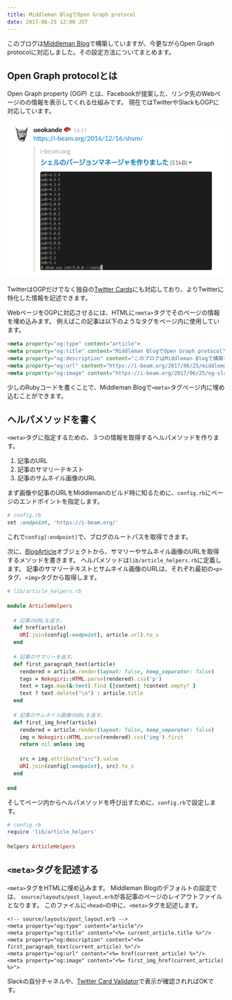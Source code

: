 ```yaml
---
title: Middleman BlogでOpen Graph protocol
date: 2017-06-25 12:00 JST
---
```


このブログは[Middleman Blog](https://middlemanapp.com/basics/blogging/)で構築していますが、今更ながらOpen Graph protocolに対応しました。その設定方法についてまとめます。

Open Graph protocolとは
-----------------------

Open Graph property (OGP) とは、Facebookが提案した、リンク先のWebページのの情報を表示してくれる仕組みです。
現在ではTwitterやSlackもOGPに対応しています。

![slack-open-graph](og-slack.png)  

TwitterはOGPだけでなく独自の[Twitter Cards](https://dev.twitter.com/cards/overview)にも対応しており、よりTwitterに特化した情報を記述できます。

WebページをOGPに対応させるには、HTMLに`<meta>`タグでそのページの情報を埋め込みます。
例えばこの記事は以下のようなタグをページ内に使用しています。

```html
<meta property="og:type" content="article">
<meta property="og:title" content="Middleman BlogでOpen Graph protocol">
<meta property="og:description" content="このブログはMiddleman Blogで構築していますが、今更ながらOpen Graph protocol に対応しました。その設定方法についてまとめます。">
<meta property="og:url" content="https://i-beam.org/2017/06/25/middleman-blog-open-graph/">
<meta property="og:image" content="https://i-beam.org/2017/06/25/og-slack.png">
```

少しのRubyコードを書くことで、Middleman Blogで`<meta>`タグページ内に埋め込むことができます。

ヘルパメソッドを書く
--------------------

`<meta>`タグに指定するための、３つの情報を取得するヘルパメソッドを作ります。

1. 記事のURL
2. 記事のサマリーテキスト
3. 記事のサムネイル画像のURL

まず画像や記事のURLをMiddlemanのビルド時に知るために、`config.rb`にページのエンドポイントを指定します。

```rb
# config.rb
set :endpoint, 'https://i-beam.org/'
```

これで`config[:endpoint]`で、ブログのルートパスを取得できます。

次に、[BlogArticle](http://www.rubydoc.info/github/middleman/middleman-blog/Middleman/Blog/BlogArticle)オブジェクトから、サマリーやサムネイル画像のURLを取得するメソッドを書きます。
ヘルパメソッドは`lib/article_helpers.rb`に定義します。
記事のサマリーテキストとサムネイル画像のURLは、それぞれ最初の`<p>`タグ、`<img>`タグから取得します。

```rb
# lib/article_helpers.rb

module ArticleHelpers

  # 記事のURLを返す。
  def href(article)
    URI.join(config[:endpoint], article.url).to_s
  end

  # 記事のサマリーを返す。
  def first_paragraph_text(article)
    rendered = article.render(layout: false, keep_separator: false)
    tags = Nokogiri::HTML.parse(rendered).css('p')
    text = tags.map(&:text).find {|content| !content.empty? }
    text ? text.delete("\n") : article.title
  end

  # 記事のサムネイル画像のURLを返す。
  def first_img_href(article)
    rendered = article.render(layout: false, keep_separator: false)
    img = Nokogiri::HTML.parse(rendered).css('img').first
    return nil unless img

    src = img.attribute("src").value
    URI.join(config[:endpoint], src).to_s
  end

end
```

そしてページ内からヘルパメソッドを呼び出すために、`config.rb`で設定します。

```rb
# config.rb
require 'lib/article_helpers'

helpers ArticleHelpers
```

`<meta>`タグを記述する
----------------------

`<meta>`タグをHTMLに埋め込みます。
Middleman Blogのデフォルトの設定では、 `source/layouts/post_layout.erb`が各記事のページのレイアウトファイルとなります。
このファイルに`<head>`の中に、`<meta>`タグを記述します。

```erb
<!-- source/layouts/post_layout.erb -->
<meta property="og:type" content="article"/>
<meta property="og:title" content="<%= current_article.title %>"/>
<meta property="og:description" content="<%= first_paragraph_text(current_article) %>"/>
<meta property="og:url" content="<%= href(current_article) %>"/>
<meta property="og:image" content="<%= first_img_href(current_article) %>">
```

Slackの自分チャネルや、[Twitter Card Validator](https://cards-dev.twitter.com/validator)で表示が確認されればOKです。
